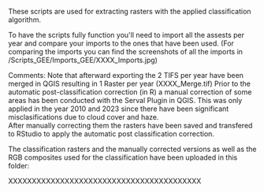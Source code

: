 These scripts are used for extracting rasters with the applied classification algorithm. 

To have the scripts fully function you'll need to import all the assests per year and compare your imports to the ones that have been used. (For comparing the imports you can find the screenshots of all the imports in /Scripts_GEE/Imports_GEE/XXXX_Imports.jpg)


Comments: 
Note that afterward exporting the 2 TIFS per year have been merged in QGIS resulting in 1 Raster per year (XXXX_Merge.tif) Prior to the automatic post-classification correction (in R) a manual correction of some areas has been conducted with the Serval Plugin in QGIS. This was only applied in the year 2010 and 2023 since there have been significant misclasifications due to cloud cover and haze.  
After manually correcting them the rasters have been saved and transfered to RStudio to apply the automatic post classification correction. 


The classification rasters and the manually corrected versions as well as the RGB composites used for the classification have been uploaded in this folder: 

XXXXXXXXXXXXXXXXXXXXXXXXXXXXXXXXXXXXXXXXX

